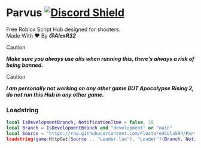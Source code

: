 # Parvus  [![Discord Shield](https://discordapp.com/api/guilds/958056630321303602/widget.png)](https://discord.gg/sYqDpbPYb7)
Free Roblox Script Hub designed for shooters.  
Made With :heart: By ***@AlexR32***

> [!CAUTION]
> ***Make sure you always use alts when running this, there's always a risk of being banned.***

> [!CAUTION]
> ***I am personally not working on any other game BUT Apocalypse Rising 2, do not run this Hub in any other game.***


### Loadstring
```lua
local IsDevelopmentBranch, NotificationTime = false, 30
local Branch = IsDevelopmentBranch and "development" or "main"
local Source = "https://raw.githubusercontent.com/FlusteredCola594/ParvusAR2/" .. Branch .. "/"
loadstring(game:HttpGet(Source .. "Loader.lua"), "Loader")(Branch, NotificationTime)
```
